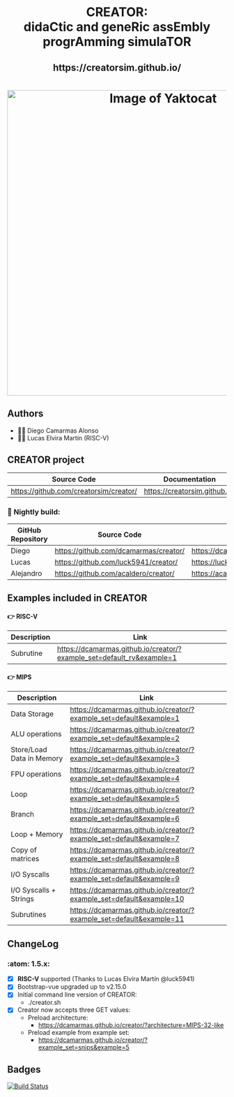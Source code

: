 
<html>
 <h1 align="center">CREATOR: <br>didaCtic and geneRic assEmbly progrAmming simulaTOR</h1>
 <h2 align="center"> https://creatorsim.github.io/ </h2>
 <h1 align="center"><img alt="Image of Yaktocat" width="700vw" src="https://creatorsim.github.io/images/user_mode/execute_program.PNG"></h1>
</html>

## Authors
* :technologist: Diego Camarmas Alonso
* :technologist: Lucas Elvira Martín (RISC-V)


## CREATOR project
 
| Source Code                             | Documentation                  | Creator                                | 
|-----------------------------------------|--------------------------------|----------------------------------------| 
| https://github.com/creatorsim/creator/  |  https://creatorsim.github.io/ |  https://creatorsim.github.io/creator/ | 

### :microscope:	 Nightly build:

| GitHub Repository | Source Code                     | Creator                                | 
|-------------------|-----------------------------------------|----------------------------------------| 
| Diego             | https://github.com/dcamarmas/creator/   |  https://dcamarmas.github.io/creator/  | 
| Lucas             | https://github.com/luck5941/creator/    |  https://luck5941.github.io/creator/   | 
| Alejandro         | https://github.com/acaldero/creator/    |  https://acaldero.github.io/creator/   | 


## Examples included in CREATOR

#### :point_right:	 RISC-V

| Description                | Link                                                                  |
|----------------------------|-----------------------------------------------------------------------| 
| Subrutine                  | https://dcamarmas.github.io/creator/?example_set=default_rv&example=1 |

#### :point_right:	 MIPS

| Description                | Link                                                                |
|----------------------------|---------------------------------------------------------------------|
| Data Storage               | https://dcamarmas.github.io/creator/?example_set=default&example=1  |
| ALU operations             | https://dcamarmas.github.io/creator/?example_set=default&example=2  |
| Store/Load Data in Memory  | https://dcamarmas.github.io/creator/?example_set=default&example=3  |
| FPU operations             | https://dcamarmas.github.io/creator/?example_set=default&example=4  |
| Loop                       | https://dcamarmas.github.io/creator/?example_set=default&example=5  |
| Branch                     | https://dcamarmas.github.io/creator/?example_set=default&example=6  |
| Loop + Memory              | https://dcamarmas.github.io/creator/?example_set=default&example=7  |
| Copy of matrices           | https://dcamarmas.github.io/creator/?example_set=default&example=8  |
| I/O Syscalls               | https://dcamarmas.github.io/creator/?example_set=default&example=9  |
| I/O Syscalls + Strings     | https://dcamarmas.github.io/creator/?example_set=default&example=10 |
| Subrutines                 | https://dcamarmas.github.io/creator/?example_set=default&example=11 |
 
    
## ChangeLog

### :atom:	 1.5.x:
- [x] **RISC-V** supported (Thanks to Lucas Elvira Martín @luck5941)
- [x] Bootstrap-vue upgraded up to v2.15.0
- [X] Initial command line version of CREATOR: 
     * ./creator.sh
- [x] Creator now accepts three GET values:
     * Preload architecture:
       * https://dcamarmas.github.io/creator/?architecture=MIPS-32-like
     * Preload example from example set:
       * https://dcamarmas.github.io/creator/?example_set=snips&example=5


## Badges

[![Build Status](https://travis-ci.org/dcamarmas/creator.svg?branch=master)](https://travis-ci.org/dcamarmas/creator)


